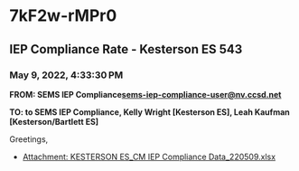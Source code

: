 # 7kF2w-rMPr0
## IEP Compliance Rate - Kesterson ES 543
### May 9, 2022, 4:33:30 PM
**FROM: SEMS IEP Compliance<sems-iep-compliance-user@nv.ccsd.net>**

**TO: to SEMS IEP Compliance, Kelly Wright [Kesterson ES], Leah Kaufman [Kesterson/Bartlett ES]**


Greetings,  





* [Attachment: KESTERSON ES_CM IEP Compliance Data_220509.xlsx](7kF2w-rMPr0-attachment-1.xlsx)
